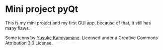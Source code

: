 # Mini project pyQt

This is my mini project and my first GUI app, because of that, it still has many flaws.

Some icons by [Yusuke Kamiyamane][http://p.yusukekamiyamane.com]. Licensed under a Creative Commons Attribution 3.0 License.

[http://p.yusukekamiyamane.com]: http://p.yusukekamiyamane.com